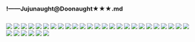 ### !——Jujunaught@Doonaught★★★.md
![]()

![](https://pbs.twimg.com/media/Dxe1bfAVYAEX2gF.jpg)
![](https://pbs.twimg.com/media/D_E5sHDUEAAdP7K.jpg)
![](https://pbs.twimg.com/media/D-puetfUwAABQ0Y.jpg)
![](https://pbs.twimg.com/media/D-U8vt8UwAExXWJ.jpg)
![](https://pbs.twimg.com/media/D95tKxfU0AAtVo6.jpg)
![](https://pbs.twimg.com/media/D9dbV2yVUAAADEj.jpg)
![](https://pbs.twimg.com/media/D8phPWWVsAAU1AH.jpg)
![](https://pbs.twimg.com/media/D755jvLUcAEfEJT.jpg)
![](https://pbs.twimg.com/media/D704OR4VUAENYgC.jpg)
![](https://pbs.twimg.com/media/D60UQ6BVUAIuA_T.jpg)
![](https://pbs.twimg.com/media/D6fF5nUVUAAcLHi.jpg)
![](https://pbs.twimg.com/media/D6VMVaMWsAE6L7k.jpg)
![](https://pbs.twimg.com/media/D6AIf_CVUAASarK.jpg)
![](https://pbs.twimg.com/media/D5UqHnwUcAIWb9j.jpg)
![](https://pbs.twimg.com/media/D5O_g3MUcAErGba.jpg)
![](https://pbs.twimg.com/media/D496DQ3UcAEG4V6.jpg)
![](https://pbs.twimg.com/media/D46fXPkU8AEpHUX.jpg)
![](https://pbs.twimg.com/media/D4k863wU0AAxQNX.jpg)
![](https://pbs.twimg.com/media/D4KxcXGUwAAECem.jpg)
![](https://pbs.twimg.com/media/D4AgiH4UEAA26Qk.jpg)
![](https://pbs.twimg.com/media/D3vlnPkUcAAI337.jpg)
![](https://pbs.twimg.com/media/D3U8bA0V4AASTx_.jpg)
![](https://pbs.twimg.com/media/D29tO84U4AIviaV.jpg)
![](https://pbs.twimg.com/media/D2qwNEBUcAAjTsf.jpg)
![](https://pbs.twimg.com/media/D2lgQ3XUYAIkZkn.jpg)
![](https://pbs.twimg.com/media/D2VTxnUUgAM27hF.jpg)
![](https://pbs.twimg.com/media/D2FbIbmU8AA5v3s.jpg)
![](https://pbs.twimg.com/media/D15GZL5UwAIEVrf.jpg)
![](https://pbs.twimg.com/media/D1Hk5ZmVsAIm7fD.jpg)
![](https://pbs.twimg.com/media/DzlAVA3U0AAe0zz.jpg)
![](https://pbs.twimg.com/media/Dyh0WdCV4AAOKZs.jpg)
